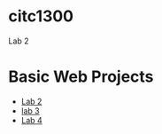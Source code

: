 # citc1300
Lab 2
<h1>Basic Web Projects</h1>

<ul>
    <li><a href="Lab 2/index.html" target="_blank">Lab 2</a></li>
    <li><a href="lab 3/index.html" target="_blank">lab 3</a></li>
    <li><a href="Lab 4/index.html" target="_blank">Lab 4</a></li>
</ul>
